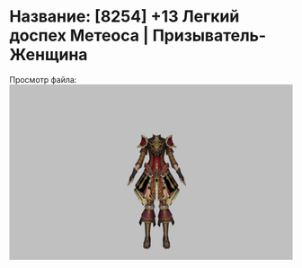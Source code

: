 # Название: [8254] +13 Легкий доспех Метеоса | Призыватель-Женщина

Просмотр файла:
![p090030.png](p090030.png)